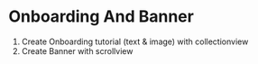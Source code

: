 # Onboarding And Banner
1. Create Onboarding tutorial (text & image) with collectionview 
2. Create Banner with scrollview

